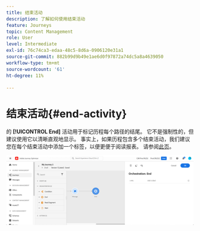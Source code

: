 ```yaml
---
title: 结束活动
description: 了解如何使用结束活动
feature: Journeys
topic: Content Management
role: User
level: Intermediate
exl-id: 76c74ca3-edaa-48c5-8d6a-0906120e31a1
source-git-commit: 882b99d9b49e1ae6d0f97872a74dc5a8a4639050
workflow-type: tm+mt
source-wordcount: '61'
ht-degree: 11%

---
```


# 结束活动{#end-activity}

的 **[!UICONTROL End]** 活动用于标记历程每个路径的结尾。 它不是强制性的，但建议使用它以清晰直观地显示。 事实上，如果历程包含多个结束活动，我们建议您在每个结束活动中添加一个标签，以便更便于阅读报表。 请参阅[此页](../reports/live-report.md)。

![](assets/journey54.png)
